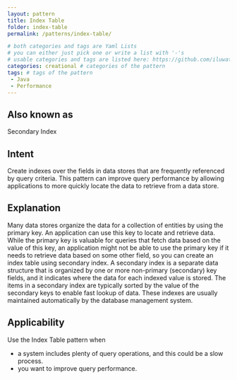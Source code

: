 ```yaml
---
layout: pattern
title: Index Table
folder: index-table
permalink: /patterns/index-table/

# both categories and tags are Yaml Lists
# you can either just pick one or write a list with '-'s
# usable categories and tags are listed here: https://github.com/iluwatar/java-design-patterns/blob/gh-pages/_config.yml
categories: creational # categories of the pattern
tags: # tags of the pattern
 - Java
 - Performance
---
```


## Also known as
Secondary Index

## Intent
Create indexes over the fields in data stores that are frequently referenced by query criteria. 
This pattern can improve query performance by allowing applications to more quickly locate the data to retrieve from a data store.

## Explanation
Many data stores organize the data for a collection of entities by using the primary key.
An application can use this key to locate and retrieve data.
While the primary key is valuable for queries that fetch data based on the value of this key, an application might not be able to use the primary key if it needs to retrieve data based on some other field, so you can create an index table using secondary index.
A secondary index is a separate data structure that is organized by one or more non-primary (secondary) key fields, and it indicates where the data for each indexed value is stored. The items in a secondary index are typically sorted by the value of the secondary keys to enable fast lookup of data. These indexes are usually maintained automatically by the database management system.

## Applicability
Use the Index Table pattern when

* a system includes plenty of query operations, and this could be a slow process.
* you want to improve query performance.